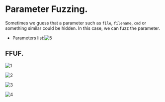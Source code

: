 # Parameter Fuzzing.
Sometimes we guess that a parameter such as `file`, `filename`, `cmd` or something similar could be hidden. In this case, we can fuzz the parameter.

- Parameters list:![5](https://github.com/alejandro-pentest/Hacking-Web/assets/161533623/c59d8f6d-bded-4d83-9f7a-79631e82f4a8)

## FFUF.
![1](https://github.com/alejandro-pentest/Hacking-Web/assets/161533623/cde6e5f3-539f-4fea-82c8-3567eeef1656)

![2](https://github.com/alejandro-pentest/Hacking-Web/assets/161533623/edeb0a26-cfd6-4a1f-b493-2ad4a5c9f7ec)

![3](https://github.com/alejandro-pentest/Hacking-Web/assets/161533623/01ff5781-fbc9-4ac5-97de-b1382a43f78a)

![4](https://github.com/alejandro-pentest/Hacking-Web/assets/161533623/059ce045-d655-485c-bf75-ffce40444208)


